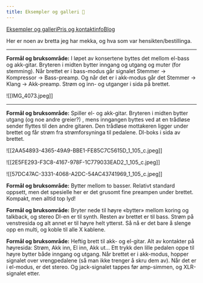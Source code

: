 ```yaml
---
title: Eksempler og galleri 💫
---
```

<div class="navigation-container"><div class="navigation-links"><a href="https://erlendmekkernice.cool/Eksempler-og-galleri">Eksempler og galleri</a><a href="https://erlendmekkernice.cool/Pris-og-kontaktinfo">Pris og kontaktinfo</a><a href="https://havn.blog">Blog</a>
</div></div>

Her er noen av bretta jeg har mekka, og hva som var hensikten/bestillinga.

---

**Formål og bruksområde:** I løpet av konsertene byttes det mellom el-bass og akk-gitar. Bryteren i midten bytter inngang og utgang og muter (for stemming). Når brettet er i bass-modus går signalet Stemmer → Kompressor → Bass-preamp. Og når det er i akk-modus går det Stemmer → Klang → Akk-preamp. Strøm og inn- og utganger i sida på brettet.

![[IMG_4073.jpeg]]

---

**Formål og bruksområde:** Spiller el- og akk-gitar. Bryteren i midten bytter utgang (og noe andre greier?) , mens inngangen byttes ved at en trådløse sender flyttes til den andre gitaren. Den trådløse mottakeren ligger under brettet og får strøm fra strømforsyninga til pedalene. DI-boks i sida av brettet.

![[2AA54893-4365-49A9-BBE1-FE85C7C5615D_1_105_c.jpeg]]

![[2E5FE293-F3C8-4167-978F-1C779033EAD2_1_105_c.jpeg]]

![[57DC47AC-3331-4068-A2DC-54AC43741969_1_105_c.jpeg]]

**Formål og bruksområde:** Bytter mellom to basser. Relativt standard oppsett, men det spesielle her er det grusomt fine preampen under brettet. Kompakt, men alltid top lyd!

**Formål og bruksområde:** Bryter nede til høyre «bytter» mellom koring og talkback, og stereo DI-en er til synth. Resten av brettet er til bass. Strøm på venstresida og alt annet er til høyre helt ytterst. Så nå er det bare å slenge opp en multi, og koble til alle X kablene.

**Formål og bruksområde:** Heftig brett til akk- og el-gitar. Alt av kontakter på høyresida: Strøm, Akk inn, El inn, Akk ut… Ett trykk den lille pedalen oppe til høyre bytter både inngang og utgang. Når brettet er i akk-modus, hopper signalet over vrengpedalene (så man ikke trenger å skru dem av). Når det er i el-modus, er det stereo. Og jack-signalet tappes før amp-simmen, og XLR-signalet etter.